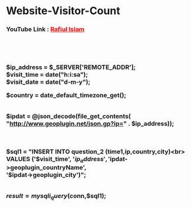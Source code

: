 # Website-Visitor-Count


<!DOCTYPE html>
<html>
<head>
<title>Visitor Count</title>
<style >

body{

  background-color:black;

   color:white;

}

a{
  color:red;
}

</style>
</head>
<body>


<h3>YouTube Link : <a style="color:red" href="https://www.youtube.com/@rafiulislam7097">Rafiul Islam</a><h3>
<br><br><br>
  $ip_address = $_SERVER['REMOTE_ADDR'];<br>
  $visit_time = date("h:i:sa");<br>
  $visit_date = date("d-m-y");<br>

  $country = date_default_timezone_get();<br><br>

  $ipdat = @json_decode(file_get_contents(<br>
    "http://www.geoplugin.net/json.gp?ip=" . $ip_address));<br><br><br>
   

 $sql1 = "INSERT INTO question_2 (time1,ip,country,city)<br>
VALUES ('$visit_time', '$ip_address', '$ipdat->geoplugin_countryName',<br> '$ipdat->geoplugin_city')";<br><br>
 
$result = mysqli_query($conn,$sql1);<br><br><br><br>


</body>
</html>


